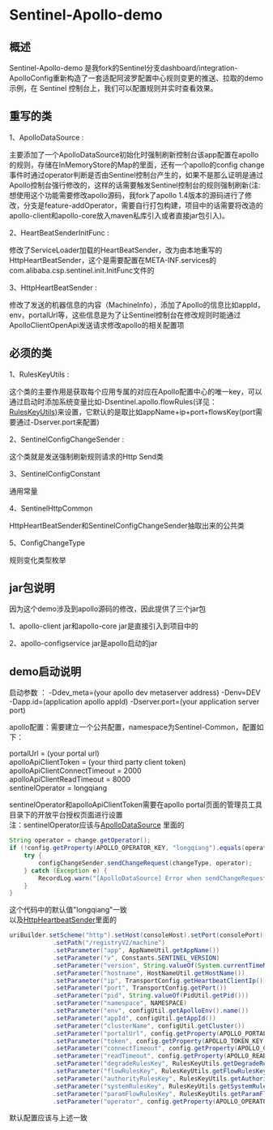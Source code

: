 # Sentinel-Apollo-demo

##  概述

Sentinel-Apollo-demo 是我fork的Sentinel分支dashboard/integration-ApolloConfig重新构造了一套适配阿波罗配置中心规则变更的推送、拉取的demo示例，在 Sentinel 控制台上，我们可以配置规则并实时查看效果。

##  重写的类
1、ApolloDataSource :

主要添加了一个ApolloDataSource初始化时强制刷新控制台该app配置在apollo的规则，存储在InMemoryStore的Map的里面，还有一个apollo的config change事件时通过operator判断是否由Sentinel控制台产生的，如果不是那么证明是通过Apollo控制台强行修改的，这样的话需要触发Sentinel控制台的规则强制刷新(注:想使用这个功能需要修改apollo源码，我fork了apollo 1.4版本的源码进行了修改，分支是feature-addOperator，需要自行打包构建，项目中的话需要将改造的apollo-client和apollo-core放入maven私库引入或者直接jar包引入)。

2、HeartBeatSenderInitFunc :

修改了ServiceLoader加载的HeartBeatSender，改为由本地重写的HttpHeartBeatSender，这个是需要配置在META-INF.services的com.alibaba.csp.sentinel.init.InitFunc文件的

3、HttpHeartBeatSender :
    
修改了发送的机器信息的内容（MachineInfo），添加了Apollo的信息比如appId，env，portalUrl等，这些信息是为了让Sentinel控制台在修改规则时能通过ApolloClientOpenApi发送请求修改apollo的相关配置项

##  必须的类
1、RulesKeyUtils :

这个类的主要作用是获取每个应用专属的对应在Apollo配置中心的唯一key，可以通过启动时添加系统变量比如-Dsentinel.apollo.flowRules(详见：[RulesKeyUtils](https://github.com/finefuture/Sentinel-Apollo-demo/blob/master/src/main/java/com/example/demo/configuration/RulesKeyUtils.java))来设置，它默认的是取比如appName+ip+port+flowsKey(port需要通过-Dserver.port来配置)

2、SentinelConfigChangeSender :

这个类就是发送强制刷新规则请求的Http Send类

3、SentinelConfigConstant

通用常量

4、SentinelHttpCommon

HttpHeartBeatSender和SentinelConfigChangeSender抽取出来的公共类

5、ConfigChangeType

规则变化类型枚举

##   jar包说明
因为这个demo涉及到apollo源码的修改，因此提供了三个jar包

1、apollo-client jar和apollo-core jar是直接引入到项目中的

2、apollo-configservice jar是apollo启动的jar

##   demo启动说明
启动参数 ： -Ddev_meta=(your apollo dev metaserver address)  -Denv=DEV -Dapp.id=(application apollo appId) -Dserver.port=(your application server port)

apollo配置：需要建立一个公共配置，namespace为Sentinel-Common，配置如下：

portalUrl = (your portal url)<br>
apolloApiClientToken = (your third party client token)<br>
apolloApiClientConnectTimeout = 2000<br>
apolloApiClientReadTimeout = 8000<br>
sentinelOperator = longqiang<br>

sentinelOperator和apolloApiClientToken需要在apollo portal页面的管理员工具目录下的开放平台授权页面进行设置<br>
注：sentinelOperator应该与[ApolloDataSource](https://github.com/finefuture/Sentinel-Apollo-demo/blob/master/src/main/java/com/example/demo/configuration/ApolloDataSource.java) 里面的<br>
```java
String operator = change.getOperator();
if (!config.getProperty(APOLLO_OPERATOR_KEY, "longqiang").equals(operator)) {
    try {
        configChangeSender.sendChangeRequest(changeType, operator);
    } catch (Exception e) {
        RecordLog.warn("[ApolloDataSource] Error when sendChangeRequest", e);
    }
}
```
这个代码中的默认值"longqiang"一致<br>
以及[HttpHeartbeatSender](https://github.com/finefuture/Sentinel-Apollo-demo/blob/master/src/main/java/com/example/demo/configuration/HttpHeartbeatSender.java)里面的<br>
```java
uriBuilder.setScheme("http").setHost(consoleHost).setPort(consolePort)
            .setPath("/registryV2/machine") 
            .setParameter("app", AppNameUtil.getAppName())
            .setParameter("v", Constants.SENTINEL_VERSION)
            .setParameter("version", String.valueOf(System.currentTimeMillis()))
            .setParameter("hostname", HostNameUtil.getHostName())
            .setParameter("ip", TransportConfig.getHeartbeatClientIp())
            .setParameter("port", TransportConfig.getPort())
            .setParameter("pid", String.valueOf(PidUtil.getPid()))
            .setParameter("namespace", NAMESPACE)
            .setParameter("env", configUtil.getApolloEnv().name())
            .setParameter("appId", configUtil.getAppId())
            .setParameter("clusterName", configUtil.getCluster())
            .setParameter("portalUrl", config.getProperty(APOLLO_PORTAL_URL_KEY, "http://localhost:10006"))
            .setParameter("token", config.getProperty(APOLLO_TOKEN_KEY, "7ab4d40bd0a4cd332a747dbddb2a0b47c82fcdf4"))
            .setParameter("connectTimeout", config.getProperty(APOLLO_CONNECTION_TIMEOUT_KEY, "1000"))
            .setParameter("readTimeout", config.getProperty(APOLLO_READ_TIMEOUT_KEY, "5000"))
            .setParameter("degradeRulesKey", RulesKeyUtils.getDegradeRulesKey())
            .setParameter("flowRulesKey", RulesKeyUtils.getFlowRulesKey())
            .setParameter("authorityRulesKey", RulesKeyUtils.getAuthorityRulesKey())
            .setParameter("systemRulesKey", RulesKeyUtils.getSystemRulesKey())
            .setParameter("paramFlowRulesKey", RulesKeyUtils.getParamFlowRulesKey())
            .setParameter("operator", config.getProperty(APOLLO_OPERATOR_KEY, "longqiang"));
```
默认配置应该与上述一致
